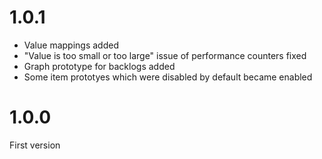 <h1>1.0.1</h1>
<ul>
 <li>Value mappings added</li>
 <li>"Value is too small or too large" issue of performance counters fixed</li>
 <li>Graph prototype for backlogs added</li>
 <li>Some item prototyes which were disabled by default became enabled</li>
</ul> 
<h1>1.0.0</h1>
First version
